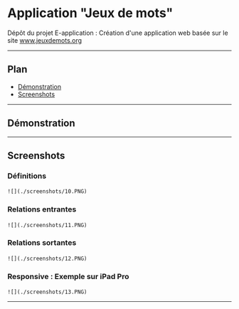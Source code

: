 # Application "Jeux de mots"

Dépôt du projet E-application : Création d'une application web basée sur le site www.jeuxdemots.org

___

## Plan
- [Démonstration](#demonstration)
- [Screenshots](#screenshots)

---

## <a name="demonstration"></a>Démonstration

___

## <a name="screenshots"></a>Screenshots

### Définitions
	![](./screenshots/10.PNG)
### Relations entrantes
	![](./screenshots/11.PNG)
### Relations sortantes
	![](./screenshots/12.PNG)
### Responsive : Exemple sur iPad Pro
	![](./screenshots/13.PNG)
___
